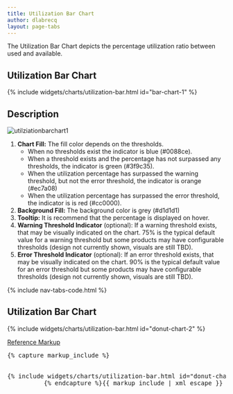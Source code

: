 ```yaml
---
title: Utilization Bar Chart
author: dlabrecq
layout: page-tabs
---
```

<div class="tab-content">
  <div role="tabpanel" class="tab-pane active" id="overview">
    <p>The Utilization Bar Chart depicts the percentage utilization ratio between used and available.</p>
    <h2 id="example-overview-1">Utilization Bar Chart</h2>
    <div class="row">
      <div class="col-md-5 col-center">
        <div class="example-pf">
          <div class="cards-pf">
            <div class="container-fluid container-cards-pf">
              <div class="row row-cards-pf">
                <div class="col-md-12">
                  <!-- Important:  if you need to nest additional .row within a .row.row-cards-pf, do *not* use .row-cards-pf on the nested .row  -->
                  {% include widgets/charts/utilization-bar.html id="bar-chart-1" %}
                </div>
              </div>
            </div>
          </div>
        </div>
      </div>
    </div>
  </div>
  <div role="tabpanel" class="tab-pane" id="design">
    <h2>Description</h2>
    <div class="row">
      <div class="col-md-5 col-lg-4">
        <img src="{{site.baseurl}}assets/img/utilziationbarchart1.png" alt="utilziationbarchart1"/>
      </div>
      <div class="col-md-7 col-lg-8">
        <ol>
          <li><b>Chart Fill:</b> The fill color depends on the thresholds.
            <ul>
              <li>When no thresholds exist the indicator is blue (#0088ce).</li>
              <li>When a threshold exists and the percentage has not surpassed any thresholds, the indicator is green (#3f9c35).</li>
              <li>When the utilization percentage has surpassed the warning threshold, but not the error threshold, the indicator is orange (#ec7a08)</li>
              <li>When the utilization percentage has surpassed the error threshold, the indicator is is red (#cc0000).</li>
            </ul>
            <li><b>Background Fill:</b> The background color is grey (#d1d1d1)</li>
          </li>
          <li><b>Tooltip:</b> It is recommend that the percentage is displayed on hover.</li>
          <li><b>Warning Threshold Indicator</b> (optional):  If a warning threshold exists, that may be visually indicated on the chart. 75% is the typical default value for a warning threshold but some products may have configurable thresholds (design not currently shown, visuals are still TBD).</li>
          <li><b>Error Threshold Indicator</b> (optional): If an error threshold exists, that may be visually indicated on the chart. 90% is the typical default value for an error threshold but some products may have configurable thresholds (design not currently shown, visuals are still TBD).</li>
        </ol>
      </div>
    </div>
  </div>
  <div role="tabpanel" class="tab-pane" id="code">
    {% include nav-tabs-code.html %}
    <div class="tab-content">
      <div role="tabpanel" class="tab-pane nested active" id="html-css">
        <h2 id="example-code-1">Utilization Bar Chart</h2>
        <div class="row">
          <div class="col-md-5 col-center">
            <div class="example-pf">
              <div class="example-pf-demo example-pf-demo-no-padding">
                <div class="cards-pf">
                  <div class="container-fluid container-cards-pf">
                    <div class="row row-cards-pf">
                      <div class="col-md-12">
                        <!-- Important:  if you need to nest additional .row within a .row.row-cards-pf, do *not* use .row-cards-pf on the nested .row  -->
                        {% include widgets/charts/utilization-bar.html id="donut-chart-2" %}
                      </div>
                    </div>
                  </div>
                </div>
              </div>
            </div>
          </div>
        </div>
        <p class="reference-markup"><a class="collapse-toggle" data-toggle="collapse" aria-expanded="true" aria-controls="markup-1" href="#markup-1">Reference Markup</a></p>
        <div class="collapse in" id="markup-1">
          <pre class="prettyprint">{% capture markup_include %}
<script src="components/c3/c3.min.js"></script>
<script src="components/d3/d3.min.js"></script>
{% include widgets/charts/utilization-bar.html id="donut-chart-2" %}
          {% endcapture %}{{ markup_include | xml_escape }}</pre>
        </div>
      </div>
      <div role="tabpanel" class="tab-pane nested" id="angular">
        <div ng-app="docsApp" ng-controller="DocsController" class="content">
          <div ng-include src="'/components/angular-patternfly/dist/docs/partials/api/patternfly.charts.directive.pfUtilizationBarChart.html'"></div>
        </div>
      </div>
    </div>
  </div>
</div>
